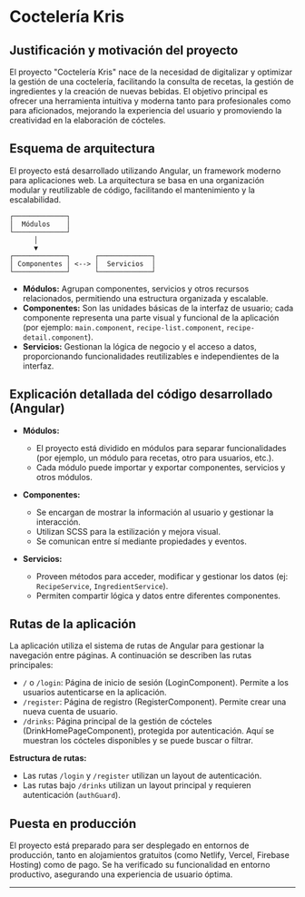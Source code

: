 # Coctelería Kris

## Justificación y motivación del proyecto

El proyecto "Coctelería Kris" nace de la necesidad de digitalizar y optimizar la gestión de una coctelería, facilitando la consulta de recetas, la gestión de ingredientes y la creación de nuevas bebidas. El objetivo principal es ofrecer una herramienta intuitiva y moderna tanto para profesionales como para aficionados, mejorando la experiencia del usuario y promoviendo la creatividad en la elaboración de cócteles.

## Esquema de arquitectura

El proyecto está desarrollado utilizando Angular, un framework moderno para aplicaciones web. La arquitectura se basa en una organización modular y reutilizable de código, facilitando el mantenimiento y la escalabilidad.

```
┌─────────────┐
│  Módulos    │
└─────────────┘
      │
      ▼
┌─────────────┐      ┌─────────────┐
│ Componentes │ <--> │  Servicios  │
└─────────────┘      └─────────────┘
```

- **Módulos:** Agrupan componentes, servicios y otros recursos relacionados, permitiendo una estructura organizada y escalable.
- **Componentes:** Son las unidades básicas de la interfaz de usuario; cada componente representa una parte visual y funcional de la aplicación (por ejemplo: `main.component`, `recipe-list.component`, `recipe-detail.component`).
- **Servicios:** Gestionan la lógica de negocio y el acceso a datos, proporcionando funcionalidades reutilizables e independientes de la interfaz.

## Explicación detallada del código desarrollado (Angular)

- **Módulos:**
  - El proyecto está dividido en módulos para separar funcionalidades (por ejemplo, un módulo para recetas, otro para usuarios, etc.).
  - Cada módulo puede importar y exportar componentes, servicios y otros módulos.

- **Componentes:**
  - Se encargan de mostrar la información al usuario y gestionar la interacción.
  - Utilizan SCSS para la estilización y mejora visual.
  - Se comunican entre sí mediante propiedades y eventos.

- **Servicios:**
  - Proveen métodos para acceder, modificar y gestionar los datos (ej: `RecipeService`, `IngredientService`).
  - Permiten compartir lógica y datos entre diferentes componentes.

## Rutas de la aplicación

La aplicación utiliza el sistema de rutas de Angular para gestionar la navegación entre páginas. A continuación se describen las rutas principales:

- `/` o `/login`: Página de inicio de sesión (LoginComponent). Permite a los usuarios autenticarse en la aplicación.
- `/register`: Página de registro (RegisterComponent). Permite crear una nueva cuenta de usuario.
- `/drinks`: Página principal de la gestión de cócteles (DrinkHomePageComponent), protegida por autenticación. Aquí se muestran los cócteles disponibles y se puede buscar o filtrar.


**Estructura de rutas:**


- Las rutas `/login` y `/register` utilizan un layout de autenticación.
- Las rutas bajo `/drinks` utilizan un layout principal y requieren autenticación (`authGuard`).


## Puesta en producción

El proyecto está preparado para ser desplegado en entornos de producción, tanto en alojamientos gratuitos (como Netlify, Vercel, Firebase Hosting) como de pago. Se ha verificado su funcionalidad en entorno productivo, asegurando una experiencia de usuario óptima.

---

